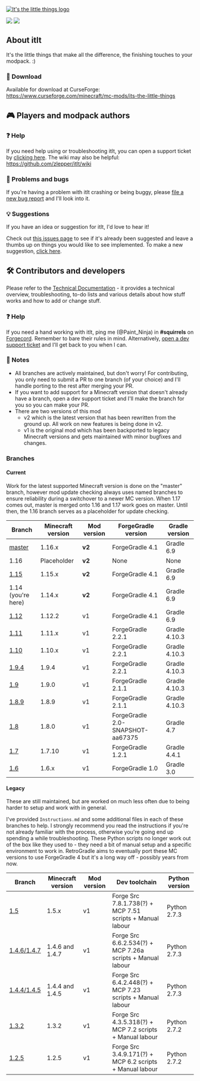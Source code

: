 [![It's the little things logo](https://zlepper.github.io/itlt/docs/logo/logo-long-githubdark.png)](https://www.curseforge.com/minecraft/mc-mods/its-the-little-things)

[![](http://cf.way2muchnoise.eu/full_its-the-little-things_downloads.svg)](https://www.curseforge.com/minecraft/mc-mods/its-the-little-things) [![](http://cf.way2muchnoise.eu/versions/Available%20for%20MC_its-the-little-things_all.svg)](https://www.curseforge.com/minecraft/mc-mods/its-the-little-things/files)

## About itlt

It's the little things that make all the difference, the finishing touches to your modpack. :)

### 📂 Download

Available for download at CurseForge: https://www.curseforge.com/minecraft/mc-mods/its-the-little-things

## 🎮 Players and modpack authors

### ❓ Help

If you need help using or troubleshooting itlt, you can open a support ticket by [clicking here](https://github.com/zlepper/itlt/issues/new?labels=help&template=3_user-help.md). The wiki may also be helpful: https://github.com/zlepper/itlt/wiki

### 🐛 Problems and bugs

If you're having a problem with itlt crashing or being buggy, please [file a new bug report](https://github.com/zlepper/itlt/issues/new?labels=bug&template=1_bug_report.md) and I'll look into it.

### 💡 Suggestions

If you have an idea or suggestion for itlt, I'd love to hear it!

Check out [this issues page](https://github.com/zlepper/itlt/issues?q=is%3Aissue+is%3Aopen+label%3Asuggestion) to see if it's already been suggested and leave a thumbs up on things you would like to see implemented. To make a new suggestion, [click here](https://github.com/zlepper/itlt/issues/new?labels=suggestion&template=2_suggestion.md).

## 🛠 Contributors and developers

Please refer to the [Technical Documentation](TechnicalDocumentation.md) - it provides a technical overview, troubleshooting, to-do lists and various details about how stuff works and how to add or change stuff.

### ❓ Help

If you need a hand working with itlt, ping me (@Paint_Ninja) in **#squirrels** on [Forgecord](https://discord.gg/UvedJ9m). Remember to bare their rules in mind. Alternatively, [open a dev support ticket](https://github.com/PaintNinja/issue-template-test/issues/new?labels=dev+help&template=4_dev_help.md) and I'll get back to you when I can.

### 📝 Notes

-   All branches are actively maintained, but don't worry! For contributing, you only need to submit a PR to one branch (of your choice) and I'll handle porting to the rest after merging your PR.
-   If you want to add support for a Minecraft version that doesn't already have a branch, open a dev support ticket and I'll make the branch for you so you can make your PR.
-   There are two versions of this mod
    -   v2 which is the latest version that has been rewritten from the ground up. All work on new features is being done in v2.
    -   v1 is the original mod which has been backported to legacy Minecraft versions and gets maintained with minor bugfixes and changes.

### Branches

#### Current

Work for the latest supported Minecraft version is done on the "master" branch, however mod update checking always uses named branches to ensure reliability during a switchover to a newer MC version. When 1.17 comes out, master is merged onto 1.16 and 1.17 work goes on master. Until then, the 1.16 branch serves as a placeholder for update checking.

| Branch                                              | Minecraft version | Mod version | ForgeGradle version              | Gradle version |
| --------------------------------------------------- | ----------------- | ----------- | -------------------------------- | -------------- |
| [master](https://github.com/zlepper/itlt)           | 1.16.x            | **v2**      | ForgeGradle 4.1                  | Gradle 6.9     |
| 1.16                                                | Placeholder       | **v2**      | None                             | None           |
| [1.15](https://github.com/zlepper/itlt/tree/1.15)   | 1.15.x            | **v2**      | ForgeGradle 4.1                  | Gradle 6.9     |
| 1.14 (you're here)                                  | 1.14.x            | **v2**      | ForgeGradle 4.1                  | Gradle 6.9     |
| [1.12](https://github.com/zlepper/itlt/tree/1.12)   | 1.12.2            | v1          | ForgeGradle 4.1                  | Gradle 6.9     |
| [1.11](https://github.com/zlepper/itlt/tree/1.11)   | 1.11.x            | v1          | ForgeGradle 2.2.1                | Gradle 4.10.3  |
| [1.10](https://github.com/zlepper/itlt/tree/1.10)   | 1.10.x            | v1          | ForgeGradle 2.2.1                | Gradle 4.10.3  |
| [1.9.4](https://github.com/zlepper/itlt/tree/1.9.4) | 1.9.4             | v1          | ForgeGradle 2.2.1                | Gradle 4.10.3  |
| [1.9](https://github.com/zlepper/itlt/tree/1.9)     | 1.9.0             | v1          | ForgeGradle 2.1.1                | Gradle 4.10.3  |
| [1.8.9](https://github.com/zlepper/itlt/tree/1.8.9) | 1.8.9             | v1          | ForgeGradle 2.1.1                | Gradle 4.10.3  |
| [1.8](https://github.com/zlepper/itlt/tree/1.8)     | 1.8.0             | v1          | ForgeGradle 2.0-SNAPSHOT-aa67375 | Gradle 4.7     |
| [1.7](https://github.com/zlepper/itlt/tree/1.7)     | 1.7.10            | v1          | ForgeGradle 1.2.1                | Gradle 4.4.1   |
| [1.6](https://github.com/zlepper/itlt/tree/1.6)     | 1.6.x             | v1          | ForgeGradle 1.0                  | Gradle 3.0     |

#### Legacy

These are still maintained, but are worked on much less often due to being harder to setup and work with in general.

I've provided `Instructions.md` and some additional files in each of these branches to help. I strongly recommend you read the instructions if you're not already familiar with the process, otherwise you're going end up spending a while troubleshooting. These Python scripts no longer work out of the box like they used to - they need a bit of manual setup and a specific environment to work in. RetroGradle aims to eventually port these MC versions to use ForgeGradle 4 but it's a long way off - possibly years from now.

| Branch                                                          | Minecraft version | Mod version | Dev toolchain                                              | Python version |
| --------------------------------------------------------------- | ----------------- | ----------- | ---------------------------------------------------------- | -------------- |
| [1.5](https://github.com/zlepper/itlt/tree/1.5)                 | 1.5.x             | v1          | Forge Src 7.8.1.738(?) + MCP 7.51 scripts + Manual labour  | Python 2.7.3   |
| [1.4.6/1.4.7](https://github.com/zlepper/itlt/tree/1.4.6/1.4.7) | 1.4.6 and 1.4.7   | v1          | Forge Src 6.6.2.534(?) + MCP 7.26a scripts + Manual labour | Python 2.7.3   |
| [1.4.4/1.4.5](https://github.com/zlepper/itlt/tree/1.4.4/1.4.5) | 1.4.4 and 1.4.5   | v1          | Forge Src 6.4.2.448(?) + MCP 7.23 scripts + Manual labour  | Python 2.7.3   |
| [1.3.2](https://github.com/zlepper/itlt/tree/1.3.2)             | 1.3.2             | v1          | Forge Src 4.3.5.318(?) + MCP 7.2 scripts + Manual labour   | Python 2.7.2   |
| [1.2.5](https://github.com/zlepper/itlt/tree/1.2.5)             | 1.2.5             | v1          | Forge Src 3.4.9.171(?) + MCP 6.2 scripts + Manual labour   | Python 2.7.2   |